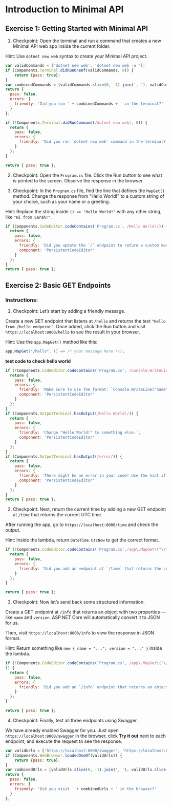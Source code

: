 # Introduction to Minimal API

## Exercise 1: Getting Started with Minimal API

1. Checkpoint: Open the terminal and run a command that creates a new Minimal API web app inside the current folder.

Hint: Use `dotnet new web` syntax to create your Minimal API project.

```js
var validCommands = ['dotnet new web', 'dotnet new web -o '];
if (Components.Terminal.didRunOneOf(validCommands, 0)) {
    return {pass: true};
}
var combinedCommands = [validCommands.slice(0, -1).join(', '), validCommands.slice(-1)[0]].join(validCommands.length < 2 ? '' : ' or ');
return {
  pass: false,
  errors: {
    friendly: 'Did you run ' + combinedCommands + ' in the terminal?'
  }
};
```

```js
if (!Components.Terminal.didRunCommand(/dotnet new web/, 0)) {
  return {
    pass: false,
    errors: {
      friendly: 'Did you run `dotnet new web` command in the terminal?'
    }
  };
}

return { pass: true };
```
   
2. Checkpoint: Open the `Program.cs` file. Click the Run button to see what is printed to the screen. Observe the response in the browser.




3. Checkpoint: In the `Program.cs` file, find the line that defines the `MapGet()` method. Change the response from "Hello World!" to a custom string of your choice, such as your name or a greeting.

Hint: Replace the string inside `() => "Hello World!"` with any other string, like `"Hi from Sarah!"`. 

```js
if (Components.CodeEditor.codeContains('Program.cs', /Hello World!/)) {
  return {
    pass: false,
    errors: {
      friendly: 'Did you update the `/` endpoint to return a custom message instead of "Hello World!"?',
      component: 'PersistentCodeEditor'
    }
  };
}
return { pass: true };
```
## Exercise 2: Basic GET Endpoints 
### Instructions:

1. Checkpoint: Let’s start by adding a friendly message.

Create a new GET endpoint that listens at `/hello` and returns the text `"Hello from /hello endpoint"`. Once added, click the Run button and visit `https://localhost:8000/hello` to see the result in your browser.

Hint: Use the `app.MapGet()` method like this:
```cs
app.MapGet("/hello", () => /* your message here */);
```

**test code to check hello world**
```js
if (!Components.CodeEditor.codeContains('Program.cs', /Console.WriteLine(.*);/)) {
  return {
    pass: false,
    errors: {
      friendly: 'Make sure to use the format: `Console.WriteLine("name");`.',
      component: 'PersistentCodeEditor'
    }
  };
}
if (Components.OutputTerminal.hasOutput(/Hello World!/)) {
  return {
    pass: false,
    errors: {
      friendly: 'Change "Hello World!" to something else.',
      component: 'PersistentCodeEditor'
    }
  };
}
if (Components.OutputTerminal.hasOutput(/error/)) {
  return {
    pass: false,
    errors: {
      friendly: 'There might be an error in your code! Use the hint if you\'re stuck.',
      component: 'PersistentCodeEditor'
    }
  };
}
return { pass: true };
```

2. Checkpoint: Next, return the current time by adding a new GET endpoint at `/time` that returns the current UTC time.

After running the app, go to `https://localhost:8000/time` and check the output.

Hint: Inside the lambda, return `DateTime.UtcNow` to get the correct format.

```js
if (!Components.CodeEditor.codeContains('Program.cs',/app\.MapGet\("\/time",\s*\(\)\s*=>\s*DateTime\.UtcNow\);/)) {
  return {
    pass: false,
    errors: {
      friendly: 'Did you add an endpoint at `/time` that returns the current UTC time in Program.cs?'
    }
  };
}

return { pass: true };
```

3. Checkpoint: Now let’s send back some structured information.

Create a GET endpoint at `/info` that returns an object with two properties — like `name` and `version`. ASP.NET Core will automatically convert it to JSON for us.

Then, visit `https://localhost:8000/info` to view the response in JSON format.

Hint: Return something like `new { name = "...", version = "..." }` inside the lambda.

```js
if (!Components.CodeEditor.codeContains('Program.cs', /app\.MapGet\("\/info",\s*\(\)\s*=>\s*new\s*\{\s*name\s*=\s*.*,\s*version\s*=\s*.*\s*\}\s*\);/
)) {
  return {
    pass: false,
    errors: {
      friendly: 'Did you add an `/info` endpoint that returns an object with `name` and `version` properties?'
    }
  };
}

return { pass: true };
```

4. Checkpoint: Finally, test all three endpoints using Swagger.

We have already enabled Swagger for you. Just open `https://localhost:8000/swagger` in the browser, click **Try it out** next to each endpoint, and execute the request to see the response.
  
```js
var validUrls = ['https://localhost:8000/swagger', 'https://localhost:8000/swagger/index.html'];
if (Components.WebBrowser.loadedOneOf(validUrls)) {
    return {pass: true};
}
var combinedUrls = [validUrls.slice(0, -1).join(', '), validUrls.slice(-1)[0]].join(validUrls.length < 2 ? '' : ' or ');
return {
  pass: false,
  errors: {
    friendly: 'Did you visit ' + combinedUrls + ' in the browser?'
  }
};
```
